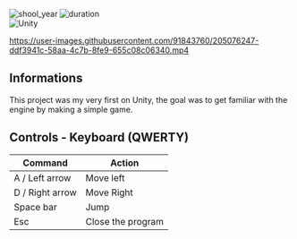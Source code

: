 ![shool_year](https://img.shields.io/badge/shool_year-first-blue)
![duration](https://img.shields.io/badge/duration-3_weeks-blue)  
![Unity](https://img.shields.io/badge/unity-%23000000.svg?style=for-the-badge&logo=unity&logoColor=white&style=plastic)

https://user-images.githubusercontent.com/91843760/205076247-ddf3941c-58aa-4c7b-8fe9-655c08c06340.mp4

## **Informations**
This project was my very first on Unity, the goal was to get familiar with the engine by making a simple game.

## **Controls - Keyboard (QWERTY)**

Command         | Action
-------         | ------
A / Left arrow  | Move left
D / Right arrow | Move Right
Space bar       | Jump
Esc             | Close the program
